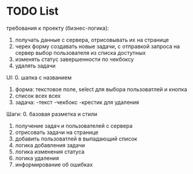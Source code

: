 # TODO List

требования к проекту (бизнес-логика):
1. получать данные с сервера, отрисовывать их на странице
2. черех форму создавать новые задачи, с отправкой запроса на сервер
    выбор пользователя из списка доступных
3. изменять статус завершенности по чекбоксу
4. удалять задачи


UI:
0. шапка с названием
1. форма: текстовое поле, select для выбора пользоватлей и кнопка
2. список всех всех
3. задача: 
    -текст
    -чекбокс
    -крестик для удаления

Шаги:
0. базовая разметка и стили
1. получение задач и пользователей с сервера
2. отрисовать задачи на странице
3. добавить пользоватлей в выпадающий список
4. логика добавления задачи
5. логика изменения статуса
6. логика удаления
7. информирование об ошибках